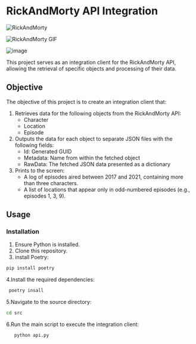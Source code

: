 # RickAndMorty API Integration

![RickAndMorty](https://i.gifer.com/fyHf.gif)
<p>
    <img src="![image]([https://github.com/OleksandrBrusyltsev/RickAndMorty_API/assets/124603897/47d621f2-5618-4efc-9099-1a6009cbf50f](https://i.gifer.com/fyHf.gif))
" alt="RickAndMorty GIF">
</p>

![image](https://github.com/OleksandrBrusyltsev/RickAndMorty_API/assets/124603897/f9aad30b-5df5-4e91-9f58-d9ab387203a7)



This project serves as an integration client for the RickAndMorty API, allowing the retrieval of specific objects and processing of their data.

## Objective

The objective of this project is to create an integration client that:

1. Retrieves data for the following objects from the RickAndMorty API:
   - Character
   - Location
   - Episode
2. Outputs the data for each object to separate JSON files with the following fields:
   - Id: Generated GUID
   - Metadata: Name from within the fetched object
   - RawData: The fetched JSON data presented as a dictionary
3. Prints to the screen:
   - A log of episodes aired between 2017 and 2021, containing more than three characters.
   - A list of locations that appear only in odd-numbered episodes (e.g., episodes 1, 3, 9).

## Usage

### Installation

1. Ensure Python is installed.
2. Clone this repository.
3. install Poetry:
```bash
pip install poetry
```
4.Install the required dependencies:
   ```bash
    poetry insall
   ```
5.Navigate to the source directory:
```bash
cd src
```

6.Run the main script to execute the integration client:
 ```bash
    python api.py
   ```
